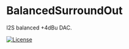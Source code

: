 # BalancedSurroundOut

I2S balanced +4dBu DAC. 

[![License](https://img.shields.io/badge/License-BSD%203--Clause-blue.svg)](https://opensource.org/licenses/BSD-3-Clause)


